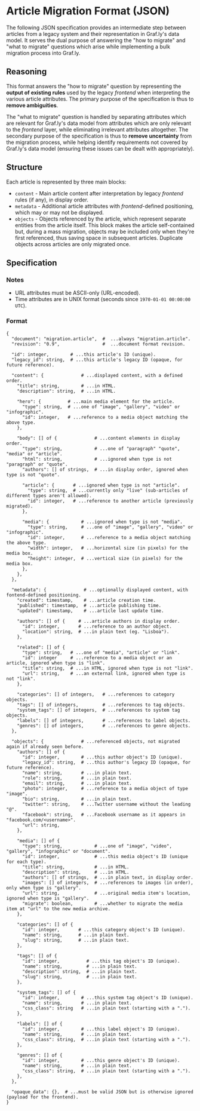 # Article Migration Format (JSON)

The following JSON specification provides an intermediate step between articles from a legacy system and their representation in Graf.ly's data model. It serves the dual purpose of answering the "how to migrate" and "what to migrate" questions which arise while implementing a bulk migration process into Graf.ly.

## Reasoning

This format answers the "how to migrate" question by representing the **output of existing rules** used by the legacy _frontend_ when interpreting the various article attributes. The primary purpose of the specification is thus to **remove ambiguities**.

The "what to migrate" question is handled by separating attributes which are relevant for Graf.ly's data model from attributes which are only relevant to the _frontend_ layer, while eliminating irrelevant attributes altogether. The secondary purpose of the specification is thus to **remove uncertainty** from the migration process, while helping identify requirements not covered by Graf.ly's data model (ensuring these issues can be dealt with appropriately).

## Structure

Each article is represented by three main blocks:

* `content` - Main article content after interpretation by legacy _frontend_ rules (if any), in display order.
* `metadata` - Additional article attributes with _frontend_-defined positioning, which may or may not be displayed.
* `objects` - Objects referenced by the article, which represent separate entities from the article itself. This block makes the article self-contained but, during a mass migration, objects may be included only when they're first referenced, thus saving space in subsequent articles. Duplicate objects across articles are only migrated once.

## Specification

### Notes
* URL attributes must be ASCII-only (URL-encoded).
* Time attributes are in UNIX format (seconds since `1970-01-01 00:00:00 UTC`).

### Format
```
{
  "document": "migration.article",  #  ...always "migration.article".
  "revision": "0.9",                #  ...document format revision.

  "id": integer,        # ...this article's ID (unique).
  "legacy_id": string,  # ...this article's legacy ID (opaque, for future reference).

  "content": {              # ...displayed content, with a defined order.
    "title": string,        # ...in HTML.
    "description": string,  # ...in HTML.

    "hero": {          # ...main media element for the article.
      "type": string,  # ...one of "image", "gallery", "video" or "infographic".
      "id": integer,   # ...reference to a media object matching the above type.
    },

    "body": [] of {              # ...content elements in display order.
      "type": string,            # ...one of "paragraph" "quote", "media" or "article".
      "html": string,            # ...ignored when type is not "paragraph" or "quote".
      "authors": [] of strings,  # ...in display order, ignored when type is not "quote".

      "article": {       # ...ignored when type is not "article".
        "type": string,  # ...currently only "live" (sub-articles of different types aren't allowed).
        "id": integer,   # ...reference to another article (previously migrated).
      },

      "media": {            # ...ignored when type is not "media".
        "type": string,     # ...one of "image", "gallery", "video" or "infographic".
        "id": integer,      # ...reference to a media object matching the above type.
        "width": integer,   # ...horizontal size (in pixels) for the media box.
        "height": integer,  # ...vertical size (in pixels) for the media box.
      },
    },
  },

  "metadata": {              # ...optionally displayed content, with fontend-defined positioning.
    "created": timestamp,    # ...article creation time.
    "published": timestamp,  # ...article publishing time.
    "updated": timestamp,    # ...article last update time.

    "authors": [] of {     # ...article authors in display order.
      "id": integer,       # ...reference to an author object.
      "location": string,  # ...in plain text (eg. "Lisboa").
    },

    "related": [] of {
      "type": string,   # ...one of "media", "article" or "link".
      "id": integer     # ...reference to a media object or an article, ignored when type is "link".
      "title": string,  # ...in HTML, ignored when type is not "link".
      "url": string,    # ...an external link, ignored when type is not "link".
    },

    "categories": [] of integers,   # ...references to category objects.
    "tags": [] of integers,         # ...references to tag objects.
    "system_tags": [] of integers,  # ...references to system tag objects.
    "labels": [] of integers,       # ...references to label objects.
    "genres": [] of integers,       # ...references to genre objects.
  },

  "objects": {              # ...referenced objects, not migrated again if already seen before.
    "authors": [] of {
      "id": integer,        # ...this author object's ID (unique).
      "legacy_id": string,  # ...this author's legacy ID (opaque, for future reference).
      "name": string,       # ...in plain text.
      "role": string,       # ...in plain text.
      "email": string,      # ...in plain text.
      "photo": integer,     # ...reference to a media object of type "image".
      "bio": string,        # ...in plain text.
      "twitter": string,    # ...Twitter username without the leading "@".
      "facebook": string,   # ...Facebook username as it appears in "facebook.com/<username>".
      "url": string,
    },

    "media": [] of {
      "type": string,            # ...one of "image", "video", "gallery", "infographic" or "document".
      "id": integer,             # ...this media object's ID (unique for each type).
      "title": string,           # ...in HTML.
      "description": string,     # ...in HTML.
      "authors": [] of strings,  # ...in plain text, in display order.
      "images": [] of integers,  # ...references to images (in order), only when type is "gallery".
      "url": string,             # ...original media item's location, ignored when type is "gallery".
      "migrate": boolean,        # ...whether to migrate the media item at "url" to the new media archive.
    },

    "categories": [] of {
      "id": integer,       # ...this category object's ID (unique).
      "name": string,      # ...in plain text.
      "slug": string,      # ...in plain text.
    },

    "tags": [] of {
      "id": integer,          # ...this tag object's ID (unique).
      "name": string,         # ...in plain text.
      "description": string,  # ...in plain text.
      "slug": string,         # ...in plain text.
    },

    "system_tags": [] of {
      "id": integer,        # ...this system tag object's ID (unique).
      "name": string,       # ...in plain text.
      "css_class": string   # ...in plain text (starting with a ".").
    },

    "labels": [] of {
      "id": integer,        # ...this label object's ID (unique).
      "name": string,       # ...in plain text.
      "css_class": string,  # ...in plain text (starting with a ".").
    },

    "genres": [] of {
      "id": integer,        # ...this genre object's ID (unique).
      "name": string,       # ...in plain text.
      "css_class": string,  # ...in plain text (starting with a ".").
    },
  },

  "opaque_data": {},  # ...must be valid JSON but is otherwise ignored (payload for the frontend).
}
```
